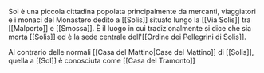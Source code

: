 Sol è una piccola cittadina popolata principalmente da mercanti, viaggiatori e i monaci del Monastero dedito a [[Solis]] situato lungo la [[Via Solis]] tra [[Malporto]] e [[Smossa]].
È il luogo in cui tradizionalmente si dice che sia morta [[Solis]] ed è la sede centrale dell'[[Ordine dei Pellegrini di Solis]].

Al contrario delle normali [[Casa del Mattino|Case del Mattino]] di [[Solis]], quella a [[Sol]] è conosciuta come [[Casa del Tramonto]]